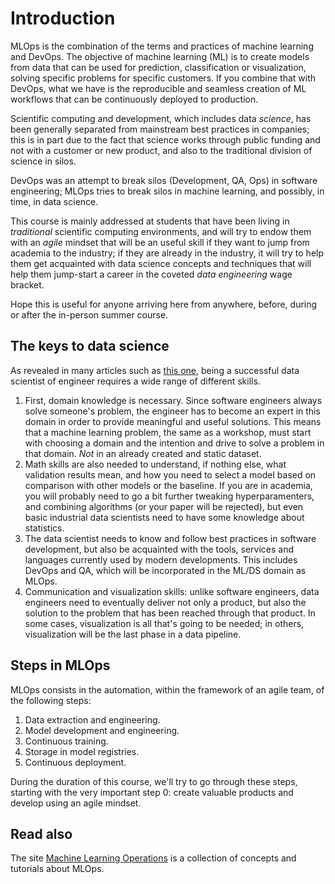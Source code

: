 # Introduction

MLOps is the combination of the terms and practices of machine
learning and DevOps. The objective of machine learning (ML) is to
create models from data that can be used for prediction,
classification or visualization, solving specific problems for
specific customers. If you
combine that with DevOps, what we have is the reproducible and
seamless creation of ML workflows that can be continuously deployed to
production.

Scientific computing and development, which includes data *science*, has been
generally separated from mainstream best practices in companies; this is in part
due to the fact that science works through public funding and not with a
customer or new product, and also to the traditional division of science in
silos.

DevOps was an attempt to break silos (Development, QA, Ops) in
software engineering; MLOps tries to break silos in machine learning,
and possibly, in time, in data science.

This course is mainly addressed at students that have been living in
*traditional* scientific computing environments, and will try to endow them with
an *agile* mindset that will be an useful skill if they want to jump from
academia to the industry; if they are already in the industry, it will try to
help them get acquainted with data science concepts and techniques that will
help them jump-start a career in the coveted *data engineering* wage bracket.

Hope this is useful for anyone arriving here from anywhere, before, during or
after the in-person summer course.

## The keys to data science

As revealed in many articles such as [this
one](https://www.geeksforgeeks.org/4-key-pillars-of-data-science/), being a
successful data scientist of engineer requires a wide range of different
skills.

1. First, domain knowledge is necessary. Since software engineers always solve
   someone's problem, the engineer has to become an expert in this domain in
   order to provide meaningful and useful solutions. This means that a machine
   learning problem, the same as a workshop, must start with choosing a domain
   and the intention and drive to solve a problem in that domain. *Not* in an
   already created and static dataset.
2. Math skills are also needed to understand, if nothing else, what validation
   results mean, and how you need to select a model based on comparison with
   other models or the baseline. If you are in academia, you will probably need
   to go a bit further tweaking hyperparamenters, and combining algorithms (or
   your paper will be rejected), but even basic industrial data scientists need
   to have some knowledge about statistics.
3. The data scientist needs to know and follow best practices in software
   development, but also be acquainted with the tools, services and languages
   currently used by modern developments. This includes DevOps and QA, which
   will be incorporated in the ML/DS domain as MLOps.
4. Communication and visualization skills: unlike software engineers, data
   engineers need to eventually deliver not only a product, but also the
   solution to the problem that has been reached through that product. In some
   cases, visualization is all that's going to be needed; in others,
   visualization will be the last phase in a data pipeline.


## Steps in MLOps

MLOps consists in the automation, within the framework of an agile team, of the
following steps:

1. Data extraction and engineering.
2. Model development and engineering.
3. Continuous training.
4. Storage in model registries.
5. Continuous deployment.

During the duration of this course, we'll try to go through these steps,
starting with the very important step 0: create valuable products and develop
using an agile mindset.

## Read also

The site [Machine Learning Operations](https://ml-ops.org/) is a
collection of concepts and tutorials about MLOps.
